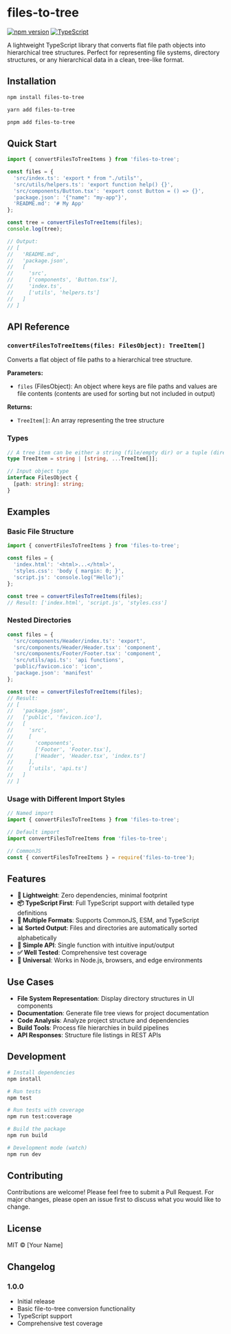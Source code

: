 # files-to-tree

[![npm version](https://badge.fury.io/js/files-to-tree.svg)](https://badge.fury.io/js/files-to-tree)
[![TypeScript](https://img.shields.io/badge/TypeScript-Ready-blue.svg)](https://www.typescriptlang.org)

A lightweight TypeScript library that converts flat file path objects into hierarchical tree structures. Perfect for representing file systems, directory structures, or any hierarchical data in a clean, tree-like format.

## Installation

```bash
npm install files-to-tree
```

```bash
yarn add files-to-tree
```

```bash
pnpm add files-to-tree
```

## Quick Start

```typescript
import { convertFilesToTreeItems } from 'files-to-tree';

const files = {
  'src/index.ts': 'export * from "./utils"',
  'src/utils/helpers.ts': 'export function help() {}',
  'src/components/Button.tsx': 'export const Button = () => {}',
  'package.json': '{"name": "my-app"}',
  'README.md': '# My App'
};

const tree = convertFilesToTreeItems(files);
console.log(tree);

// Output:
// [
//   'README.md',
//   'package.json',
//   [
//     'src',
//     ['components', 'Button.tsx'],
//     'index.ts',
//     ['utils', 'helpers.ts']
//   ]
// ]
```

## API Reference

### `convertFilesToTreeItems(files: FilesObject): TreeItem[]`

Converts a flat object of file paths to a hierarchical tree structure.

**Parameters:**
- `files` (FilesObject): An object where keys are file paths and values are file contents (contents are used for sorting but not included in output)

**Returns:**
- `TreeItem[]`: An array representing the tree structure

### Types

```typescript
// A tree item can be either a string (file/empty dir) or a tuple (directory with children)
type TreeItem = string | [string, ...TreeItem[]];

// Input object type
interface FilesObject {
  [path: string]: string;
}
```

## Examples

### Basic File Structure

```typescript
import { convertFilesToTreeItems } from 'files-to-tree';

const files = {
  'index.html': '<html>...</html>',
  'styles.css': 'body { margin: 0; }',
  'script.js': 'console.log("Hello");'
};

const tree = convertFilesToTreeItems(files);
// Result: ['index.html', 'script.js', 'styles.css']
```

### Nested Directories

```typescript
const files = {
  'src/components/Header/index.ts': 'export',
  'src/components/Header/Header.tsx': 'component',
  'src/components/Footer/Footer.tsx': 'component',
  'src/utils/api.ts': 'api functions',
  'public/favicon.ico': 'icon',
  'package.json': 'manifest'
};

const tree = convertFilesToTreeItems(files);
// Result:
// [
//   'package.json',
//   ['public', 'favicon.ico'],
//   [
//     'src',
//     [
//       'components',
//       ['Footer', 'Footer.tsx'],
//       ['Header', 'Header.tsx', 'index.ts']
//     ],
//     ['utils', 'api.ts']
//   ]
// ]
```

### Usage with Different Import Styles

```typescript
// Named import
import { convertFilesToTreeItems } from 'files-to-tree';

// Default import
import convertFilesToTreeItems from 'files-to-tree';

// CommonJS
const { convertFilesToTreeItems } = require('files-to-tree');
```

## Features

- **🚀 Lightweight**: Zero dependencies, minimal footprint
- **📦 TypeScript First**: Full TypeScript support with detailed type definitions
- **🔧 Multiple Formats**: Supports CommonJS, ESM, and TypeScript
- **📊 Sorted Output**: Files and directories are automatically sorted alphabetically
- **🎯 Simple API**: Single function with intuitive input/output
- **✅ Well Tested**: Comprehensive test coverage
- **📱 Universal**: Works in Node.js, browsers, and edge environments

## Use Cases

- **File System Representation**: Display directory structures in UI components
- **Documentation**: Generate file tree views for project documentation
- **Code Analysis**: Analyze project structure and dependencies
- **Build Tools**: Process file hierarchies in build pipelines
- **API Responses**: Structure file listings in REST APIs

## Development

```bash
# Install dependencies
npm install

# Run tests
npm test

# Run tests with coverage
npm run test:coverage

# Build the package
npm run build

# Development mode (watch)
npm run dev
```

## Contributing

Contributions are welcome! Please feel free to submit a Pull Request. For major changes, please open an issue first to discuss what you would like to change.

## License

MIT © [Your Name]

## Changelog

### 1.0.0
- Initial release
- Basic file-to-tree conversion functionality
- TypeScript support
- Comprehensive test coverage